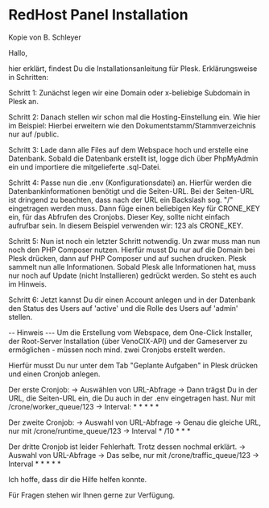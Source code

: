 # RedHost Panel Installation

Kopie von B. Schleyer

Hallo,

hier erklärt, findest Du die Installationsanleitung für Plesk. Erklärungsweise in Schritten:

Schritt 1: Zunächst legen wir eine Domain oder x-beliebige Subdomain in Plesk an.

Schritt 2: Danach stellen wir schon mal die Hosting-Einstellung ein. Wie hier im Beispiel: Hierbei erweitern wie den Dokumentstamm/Stammverzeichnis nur auf /public.

Schritt 3: Lade dann alle Files auf dem Webspace hoch und erstelle eine Datenbank. Sobald die Datenbank erstellt ist, logge dich über PhpMyAdmin ein und importiere die mitgelieferte .sql-Datei.

Schritt 4: Passe nun die .env (Konfigurationsdatei) an. Hierfür werden die Datenbankinformationen benötigt und die Seiten-URL. Bei der Seiten-URL ist dringend zu beachten, dass nach der URL ein Backslash sog. "/" eingetragen werden muss. Dann füge einen beliebigen Key für CRONE_KEY ein, für das Abfrufen des Cronjobs. Dieser Key, sollte nicht einfach aufrufbar sein. In diesem Beispiel verwenden wir: 123 als CRONE_KEY.

Schritt 5: Nun ist noch ein letzter Schritt notwendig. Un zwar muss man nun noch den PHP Composer nutzen. Hierfür musst Du nur auf die Domain bei Plesk drücken, dann auf PHP Composer und auf suchen drucken. Plesk sammelt nun alle Informationen. Sobald Plesk alle Informationen hat, muss nur noch auf Update (nicht Installieren) gedrückt werden. So steht es auch im Hinweis.

Schritt 6: Jetzt kannst Du dir einen Account anlegen und in der Datenbank den Status des Users auf 'active' und die Rolle des Users auf 'admin' stellen.

-- Hinweis --- Um die Erstellung vom Webspace, dem One-Click Installer, der Root-Server Installation (über VenoCIX-API) und der Gameserver zu ermöglichen - müssen noch mind. zwei Cronjobs erstellt werden.

Hierfür musst Du nur unter dem Tab "Geplante Aufgaben" in Plesk drücken und einen Cronjob anlegen.

Der erste Cronjob: -> Auswählen von URL-Abfrage -> Dann trägst Du in der URL, die Seiten-URL ein, die Du auch in der .env eingetragen hast. Nur mit /crone/worker_queue/123 -> Interval: * * * * *

Der zweite Cronjob: -> Auswahl von URL-Abfrage -> Genau die gleiche URL, nur mit /crone/runtime_queue/123 -> Interval * /10 * * *

Der dritte Cronjob ist leider Fehlerhaft. Trotz dessen nochmal erklärt. -> Auswahl von URL-Abfrage -> Das selbe, nur mit /crone/traffic_queue/123 -> Interval * * * * *

Ich hoffe, dass dir die Hilfe helfen konnte.

Für Fragen stehen wir Ihnen gerne zur Verfügung.
